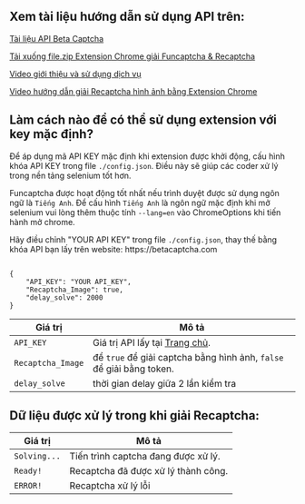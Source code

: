 ## Xem tài liệu hướng dẫn sử dụng API trên:
[Tài liệu API Beta Captcha](https://github.com/rad744471/solve_captcha/tree/main)

[Tải xuống file.zip Extension Chrome giải Funcaptcha & Recaptcha](https://drive.google.com/drive/folders/1jqILZxITPNXzJzQX5BDr3ppD8odyBk_y?usp=sharing)

[Video giới thiệu và sử dụng dịch vụ](https://www.youtube.com/watch?v=tSjsGsD3DZA)

[Video hướng dẫn giải Recaptcha hình ảnh bằng Extension Chrome](https://www.youtube.com/watch?v=K5wV2kpPxlg)

## Làm cách nào để có thể sử dụng extension với key mặc định?
Để áp dụng mã API KEY mặc định khi extension được khởi động, cấu hình khóa API KEY trong file `./config.json`. Điều này sẽ giúp các coder xử lý trong nền tảng selenium tốt hơn.

Funcaptcha được hoạt động tốt nhất nếu trình duyệt được sử dụng ngôn ngữ là `Tiếng Anh`. Để cấu hình `Tiếng Anh` là ngôn ngữ mặc định khi mở selenium vui lòng thêm thuộc tính `--lang=en` vào ChromeOptions khi tiến hành mở chrome.

<p>Hãy điều chỉnh "YOUR API KEY" trong file <code>./config.json</code>, thay thế bằng khóa API bạn lấy trên website: https://betacaptcha.com</p>

<pre><code class="json">
{
    "API_KEY": "YOUR API_KEY",
    "Recaptcha_Image": true,
    "delay_solve": 2000
}
</code></pre>
| Giá trị           | Mô tả                                                                 |
|---------------------|-----------------------------------------------------------------------------|
| `API_KEY`  | Giá trị API lấy tại [Trang chủ](https://betacaptcha.com). |
| `Recaptcha_Image` | để `true` để giải captcha bằng hình ảnh, `false` để giải bằng token. |
| `delay_solve`  | thời gian delay giữa 2 lần kiểm tra |



## Dữ liệu được xử lý trong khi giải Recaptcha:

| Giá trị           | Mô tả                                                                 |
|---------------------|-----------------------------------------------------------------------------|
| `Solving...`  | Tiến trình captcha đang được xử lý. |
| `Ready!` | Recaptcha đã được xử lý thành công. |
| `ERROR!`  | Recaptcha xử lý lỗi |
